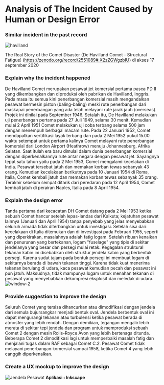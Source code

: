 # Analysis of The Incident Caused by Human or Design Error
### Similar incident in the past record
![havilland](https://user-images.githubusercontent.com/55974755/94266521-78fed300-ff64-11ea-9b20-4033a1c74430.jpg)

The Real Story of the Comet Disaster (De Havilland Comet - Structural Fatigue) 
(https://zenodo.org/record/2551089#.X2zZGWgzbIU) di akses 17 september 2020

### Explain why the incident happened
De Havilland Comet merupakan pesawat jet komersial pertama pasca PD II yang dikembangkan dan diproduksi oleh pabrikan de Havilland, Inggris. Pada masa itu semua kini penerbangan komersial masih mengandalkan pesawat bermesin piston (baling-baling) meski rute penerbangan dari maskapai penerbangan yang ada telah melayani rute jarak jauh (overseas). Projek ini dinilai pada September 1946.  Setalah itu, De Havilland melakukan uji penerbangan pertama pada 27 Juli 1949, selama 30 menit. Kemudian mulai 2 April 1951 Comet melakukan uji coba terbang selama 500 jam dengan menempuh berbagai macam rute. Pada 22 Januari 1952, Comet mendapatkan sertifikasi layak terbang dan pada 2 Mei 1952 pukul 15.00 waktu setempat untuk pertama kalinya Comet melayani rute penerbangan komersial dari London Airport (Heathrow) menuju Johannesburg, Afrika Selatan. Saat itulah era baru dimulai dalam dunia penerbangan komersial dengan diperkenalkannya rute antar negara dengan pesawat jet. 
Sayangnya tepat satu tahun yaitu pada 2 Mei 1953, Comet mengalami kecelakan di India. Pesawat tersebut jatuh dan memakan korban tewas sebanyak 43 orang. Kemudian kecelakaan berikutnya pada 10 Januari 1954 di Roma, Italia, Comet kembali jatuh dan memakan korban tewas sebanyak 35 orang. Terakhir sebelum sempat ditarik dari peredaran pada 12 April 1954, Comet kembali jatuh di perairan Naples, Italia pada 8 April 1954.

### Explain the design error
Tanda pertama dari kecacatan DH Comet datang pada 2 Mei 1953 ketika sebuah Comet hancur setelah lepas-landas dari Kalkuta; kejatuhan pesawat lainnya (Januari dan April 1954) tanpa penyebab yang jelas menyebabkan seluruh armada tidak diterbangkan untuk investigasi. Setelah sisa dari kecelakaan di Italia ditemukan dan di investigasi pada Februari 1955, seperti yang diperkirakan, masalahnya adalah fatig logam. Setelah ribuan kenaikan dan penurunan yang bertekanan, logam "fuselage" yang tipis di sekitar jendelanya yang besar dan persegi mulai retak. Kegagalan struktural tekanan kabin ini disebabkan oleh struktur jendela kabin yang berbentuk persegi. Karena sudut tajam pada bentuk persegi ini membuat logam di sekitarnya berada di bawah tekanan tinggi. Karena tidak kuat menerima tekanan berulang di udara, kaca pesawat kemudian pecah dan pesawat ini pun jatuh. Maksudnya, tidak mampunya logam untuk menahan tekanan di pesawat yang menyebabkan dekompresi eksplosif dan meledak di udara.
![window-2](https://user-images.githubusercontent.com/55974755/94266511-7603e280-ff64-11ea-9afb-37a08a8d33d7.jpg)

### Provide suggestion to improve the design
Seluruh Comet yang tersisa dihancurkan atau dimodifikasi dengan jendela dari semula bujursangkar menjadi bentuk oval. Jendela berbentuk oval ini dapat mengurangi tekanan atau turbulensi ketika pesawat berada di atmosfer yang lebih rendah. Dengan demikian, tegangan mengalir lebih merata di sekitar tepi jendela dan program untuk memproduksi sebuah Comet 2 dengan mesin Rolls-Royce Avon yang lebih bertenaga ditunda. Beberapa Comet 2 dimodifikasi lagi untuk memperbaiki masalah fatig dan menjalani tugas dalam RAF sebagai Comet C.2. Pesawat Comet tidak melayani penerbangan komersial sampai 1958, ketika Comet 4 yang lebih canggih diperkenalkan.

### Create a UX mockup to improve the design
![Jendela Pesawat](https://user-images.githubusercontent.com/55974755/94262274-6cc34780-ff5d-11ea-8523-39ff97cf99b3.jpg)
**Aplikasi : Inkscape**
